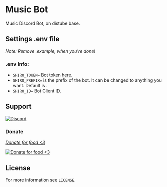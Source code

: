 # Music Bot
Music Discord Bot, on distube base.

## Settings .env file
*Note: Remove .example, when you're done!*

### .env Info:
* `SHIRO_TOKEN=` Bot token [here](https://discord.com/developers/applications/).
* `SHIRO_PREFIX=` is the prefix of the bot. It can be changed to anything you want. Default is .
* `SHIRO_ID=` Bot Client ID.


## Support

[![Discord](https://discordapp.com/api/guilds/813373234157584446/widget.png?style=banner4)](https://discord.com/invite/DMDmwNMVDJ)

### Donate
*[Donate for food <3](https://www.donationalerts.com/r/animeflame)*


[![Donate for food <3](https://cdn.discordapp.com/attachments/814183405901053992/818452510019944478/tenor.gif)](https://www.donationalerts.com/r/animeflame)


## License
For more information see `LICENSE`.
